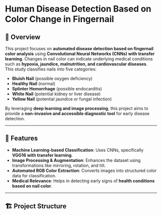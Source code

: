 # Human Disease Detection Based on Color Change in Fingernail

## 📌 Overview

This project focuses on **automated disease detection based on fingernail color analysis** using **Convolutional Neural Networks (CNNs) with transfer learning**. Changes in nail color can indicate underlying medical conditions such as **hypoxia, jaundice, malnutrition, and cardiovascular diseases**. This study classifies nails into five categories:

- **Bluish Nail** (possible oxygen deficiency)
- **Healthy Nail** (normal)
- **Splinter Hemorrhage** (possible endocarditis)
- **White Nail** (potential kidney or liver disease)
- **Yellow Nail** (potential jaundice or fungal infection)

By leveraging **deep learning and image processing**, this project aims to provide a **non-invasive and accessible diagnostic tool** for early disease detection.

---

## 🚀 Features

- **Machine Learning-based Classification**: Uses CNNs, specifically **VGG16 with transfer learning**.
- **Image Processing & Augmentation**: Enhances the dataset using transformations like mirroring, rotation, and tilt.
- **Automated RGB Color Extraction**: Converts images into structured color data for classification.
- **Medical Relevance**: Helps in detecting early signs of **health conditions based on nail color**.

---

## 🏗 Project Structure

